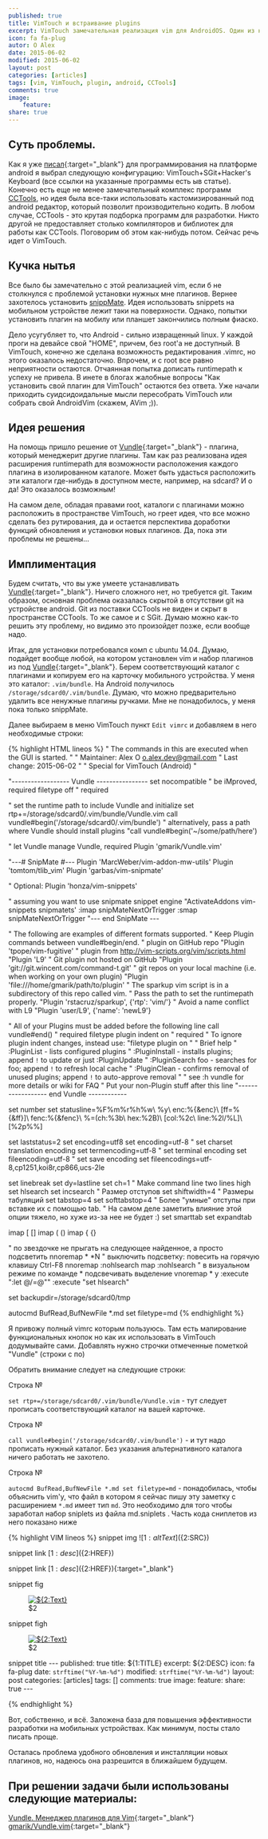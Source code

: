```yaml
---
published: true
title: VimTouch и встраивание plugins
excerpt: VimTouch замечательная реализация vim для AndroidOS. Один из неприятных минусов - встраиваемые плагины при помощи специального приложения. Как установить собственные plugins?
icon: fa fa-plug
autor: O Alex
date: 2015-06-02
modified: 2015-06-02
layout: post
categories: [articles]
tags: [vim, VimTouch, plugin, android, CCTools]
comments: true
image:
    feature:
share: true
---
```


## Суть проблемы.

Как я уже [писал](http://oalex.appplantation.com/articles/%D0%A0%D0%B5%D0%B4%D0%B0%D0%BA%D1%82%D0%BE%D1%80%D1%8B%20%D0%B8%20ide/%D0%A0%D0%B5%D1%86%D0%B5%D0%BF%D1%82%D1%8B%20%D0%BF%D1%80%D0%B8%D0%B3%D0%BE%D1%82%D0%BE%D0%B2%D0%BB%D0%B5%D0%BD%D0%B8%D1%8F%20vim/2015/05/05/Android-programming.html){:target=\"_blank\"} для программирования на платформе android я выбрал следующую конфигурацию: VimTouch+SGit+Hacker's Keyboard (все ссылки на указанные программы есть ыв статье).
Конечно есть еще не менее замечательный комплекс программ [CCTools](https://play.google.com/store/apps/details?id=com.pdaxrom.cctools&hl=ru), но идея была все-таки использовать кастомизированный под android редактор, который позволит производительно кодить. В любом случае, CCTools - это крутая подборка программ для разработки. Никто другой не предоставляет столько компиляторов и библиотек для работы как CCTools. Поговорим об этом как-нибудь потом. Сейчас речь идет о VimTouch.

<!-- more -->

## Кучка нытья

Все было бы замечательно с этой реализацией vim, если б не столкнулся с проблемой установки нужных мне плагинов. Вернее захотелось установить [snippMate](https://github.com/dspe/My-vim-config/blob/master/after/plugin/snipMate.vim). Идея использовать snippets на мобильном устройстве лежит таки на поверхности. Однако, попытки установить плагин на мобилу или планшет закончились полным фиаско.

Дело усугубляет то, что Android - сильно извращенный linux. У каждой проги на девайсе свой "HOME", причем, без root'а не доступный. В VimTouch, конечно же сделана возможность редактирования .vimrc, но этого оказалось недостаточно. Впрочем, и с root все равно неприятности остаются. Отчаянная попытка дописать runtimepath к успеху не привела. В инете в блогах жалобные вопросы "Как установить свой плагин для VimTouch" остаются без ответа. Уже начали приходить суидсидоидальные мысли пересобрать VimTouch или собрать свой AndroidVim (скажем, AVim ;)). 

## Идея решения

На помощь пришло решение от [Vundle](https://github.com/gmarik/Vundle.vim){:target=\"_blank\"} - плагина, который менеджерит другие плагины. Там как раз реализована идея расширения runtimepath для возможности расположения каждого плагина в изолированном каталоге. Может быть удасться расположить эти каталоги где-нибудь в доступном месте, например, на sdcard? И о да! Это оказалось возможным! 
   
На самом деле, обладая правами root, каталоги с плагинами можно расположить в пространстве VimTouch, но греет идея, что все можно сделать без рутирования, да и остается перспектива доработки функций обновления и установки новых плагинов. Да, пока эти проблемы не решены...

## Имплиментация

Будем считать, что вы уже умеете устанавливать [Vundle](https://github.com/gmarik/Vundle.vim){:target=\"_blank\"}. Ничего сложного нет, но требуется git. Таким образом, основная проблема оказалась скрытой в отсутствии git на устройстве android. Git из поставки CCTools не виден и скрыт в пространстве CCTools. То же самое и с SGit. Думаю можно как-то решить эту проблему, но видимо это произойдет позже, если вообще надо.

Итак, для установки потребовался комп с ubuntu 14.04. Думаю, подайдет вообще любой, на котором установлен vim и набор плагинов из под [Vundle](https://github.com/gmarik/Vundle.vim){:target=\"_blank\"}. Берем соответствующий каталог с плагинами и копируем его на карточку мобильного устройства. У меня это каталог: `.vim/bundle`. На Android получилось `/storage/sdcard0/.vim/bundle`. Думаю, что можно предварительно удалить все ненужные плагины ручками. Мне не понадобилось, у меня пока только snippMate.

Далее выбираем в меню VimTouch пункт `Edit vimrc` и добавляем в него необходимые строки:

{% highlight HTML lineos %}
" The commands in this are executed when the GUI is started.
"
" Maintainer:    Alex O <o.alex.dev@gmail.com>
" Last change:    2015-06-02
"
" Special for VimTouch (Android)
"

"------------------ Vundle ----------------
set nocompatible              " be iMproved, required
filetype off                  " required

" set the runtime path to include Vundle and initialize
set rtp+=/storage/sdcard0/.vim/bundle/Vundle.vim
call vundle#begin('/storage/sdcard0/.vim/bundle')
" alternatively, pass a path where Vundle should install plugins
"call vundle#begin('~/some/path/here')

" let Vundle manage Vundle, required
Plugin 'gmarik/Vundle.vim'

"---# SnipMate #---
Plugin 'MarcWeber/vim-addon-mw-utils'
Plugin 'tomtom/tlib_vim'
Plugin 'garbas/vim-snipmate'

" Optional:
Plugin 'honza/vim-snippets'

" assuming you want to use snipmate snippet engine
"ActivateAddons vim-snippets snipmatets'
:imap <C-J> <Plug>snipMateNextOrTrigger
:smap <C-J> <Plug>snipMateNextOrTrigger
"--- end SnipMate ---

" The following are examples of different formats supported.
" Keep Plugin commands between vundle#begin/end.
" plugin on GitHub repo
"Plugin 'tpope/vim-fugitive'
" plugin from http://vim-scripts.org/vim/scripts.html
"Plugin 'L9'
" Git plugin not hosted on GitHub
"Plugin 'git://git.wincent.com/command-t.git'
" git repos on your local machine (i.e. when working on your own plugin)
"Plugin 'file:///home/gmarik/path/to/plugin'
" The sparkup vim script is in a subdirectory of this repo called vim.
" Pass the path to set the runtimepath properly.
"Plugin 'rstacruz/sparkup', {'rtp': 'vim/'}
" Avoid a name conflict with L9
"Plugin 'user/L9', {'name': 'newL9'}

" All of your Plugins must be added before the following line
call vundle#end()            " required
filetype plugin indent on    " required
" To ignore plugin indent changes, instead use:
"filetype plugin on
"
" Brief help
" :PluginList       - lists configured plugins
" :PluginInstall    - installs plugins; append `!` to update or just :PluginUpdate
" :PluginSearch foo - searches for foo; append `!` to refresh local cache
" :PluginClean      - confirms removal of unused plugins; append `!` to auto-approve removal
"
" see :h vundle for more details or wiki for FAQ
" Put your non-Plugin stuff after this line
"------------------ end Vundle ------------

set number
set statusline=%F%m%r%h%w\ %y\ enc:%{&enc}\ [ff=%{&ff}]\ fenc:%{&fenc}\ %=(ch:%3b\ hex:%2B)\ [col:%2c\ line:%2l/%L]\ [%2p%%]

set laststatus=2
set encoding=utf8
set encoding=utf-8     " set charset translation encoding
set termencoding=utf-8 " set terminal encoding
set fileencoding=utf-8 " set save encoding
set fileencodings=utf-8,cp1251,koi8r,cp866,ucs-2le

set linebreak
set dy=lastline
set ch=1        " Make command line two lines high
set hlsearch
set incsearch
" Размер отступов
set shiftwidth=4
" Размеры табуляций
set tabstop=4
set softtabstop=4
" Более "умные" отступы при вставке их с помощью tab.
" На самом деле заметить влияние этой опции тяжело, но хуже из-за нее не будет :)
set smarttab
set expandtab

imap [ []<LEFT>
imap ( ()<LEFT>
imap { {}<LEFT>

" по звездочке не прыгать на следующее найденное, а просто подсветить
nnoremap * *N
" выключить подсветку: повесить на горячую клавишу Ctrl-F8
nnoremap <C-F8> :nohlsearch<CR>
map <C-8> :nohlsearch<CR>
" в визуальном режиме по команде * подсвечивать выделение
vnoremap * y :execute ":let @/=@\""<CR> :execute "set hlsearch"<CR>

set backupdir=/storage/sdcard0/tmp

autocmd BufRead,BufNewFile *.md set filetype=md
{% endhighlight %}

Я привожу полный vimrc которым пользуюсь. Там есть мапирование функциональных кнопок но как их использовать в VimTouch додумывайте сами. Добавлять нужно строчки отмеченные пометкой "Vundle" (строки с по)

Обратить внимание следует на следующие строки:

Строка №

`set rtp+=/storage/sdcard0/.vim/bundle/Vundle.vim` - тут следует прописать соответствующий каталог на вашей карточке.

Строка №

`call vundle#begin('/storage/sdcard0/.vim/bundle')` - и тут надо прописать нужный каталог. Без указания альтернативного каталога ничего работать не захотело.

Строка №

`autocmd BufRead,BufNewFile *.md set filetype=md` - понадобилась, чтобы объяснить vim'у, что файл в котором я сейчас пишу эту заметку с расширением `*.md` имеет тип `md`. Это необходимо для того чтобы заработал набор sniplets из файла md.sniplets . Часть кода сниплетов из него показано ниже

{% highlight VIM lineos %}
snippet img
	![${1:altText}](${2:SRC})

snippet link
	[${1:desc}](${2:HREF})

snippet link
	[${1:desc}](${2:HREF}){:target=\"_blank\"}

snippet fig
	<figure>
		<a href="${1:IMG}"><img alt="${2:Text}" title="$2" src="$1"></a>
		<figcaption>$2</figcaption>
	</figure>


snippet figh
	<figure class="half">
		<a href="${1:IMG}"><img alt="${2:Text}" title="$2" src="$1"></a>
		<figcaption>$2</figcaption>
	</figure>

snippet title
	---
	published: true
	title: ${1:TITLE}
	excerpt: ${2:DESC}
	icon: fa fa-plug
	date: `strftime("%Y-%m-%d")`
	modified: `strftime("%Y-%m-%d")`
	layout: post
	categories: [articles]
	tags: []
	comments: true
	image:
		feature:
	share: true
	---

{% endhighlight %}

Вот, собственно, и всё. Заложена база для повышения эффективности разработки на мобильных устройствах. Как минимум, посты стало писать проще.

Осталась проблема удобного обновления и инсталляции новых плагинов, но, надеюсь она разрешится в ближайшем будущем. 

## При решении задачи были использованы следующие материалы:

[Vundle. Менеджер плагинов для Vim](http://habrahabr.ru/post/148549/){:target=\"_blank\"}
[gmarik/Vundle.vim](https://github.com/gmarik/Vundle.vim){:target=\"_blank\"}



